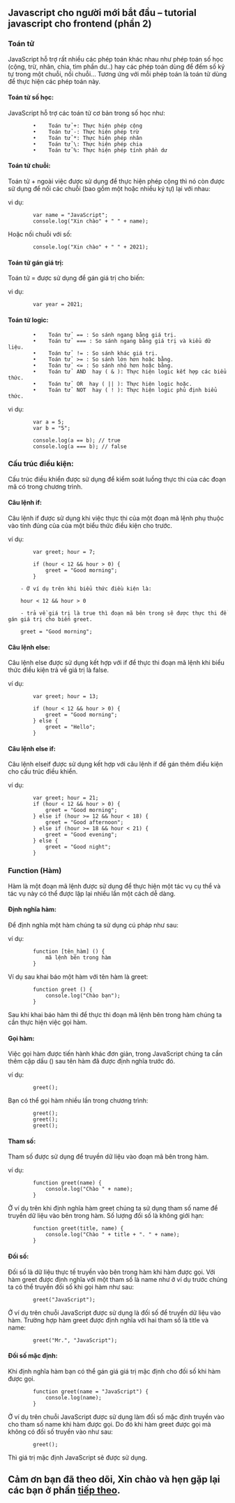 ﻿## Javascript cho người mới bắt đầu – tutorial javascript cho frontend (phần 2)

### Toán tử
JavaScript hỗ trợ rất nhiều các phép toán khác nhau như phép toán số học (cộng, trừ, nhân, chia, tìm phần dư..) hay các phép toán dùng để đếm số ký tự trong một chuỗi, nối chuỗi... Tương ứng với mỗi phép toán là toán tử dùng để thực hiện các phép toán này.

####    Toán tử số học:
JavaScript hỗ trợ các toán tử cơ bản trong số học như:

            •    Toán tử +: Thực hiện phép cộng
            •    Toán tử -: Thực hiện phép trừ
            •    Toán tử *: Thực hiện phép nhân
            •    Toán tử \: Thực hiện phép chia
            •    Toán tử %: Thực hiện phép tính phần dư

####    Toán tử chuỗi: 
Toán tử + ngoài việc được sử dụng để thực hiện phép cộng thì nó còn được sử dụng để nối các chuỗi
(bao gồm một hoặc nhiều ký tự) lại với nhau:

vi dụ:
```
        var name = "JavaScript";
        console.log("Xin chào" + " " + name);
```
Hoặc nối chuỗi với số:
```
        console.log("Xin chào" + " " + 2021);
```

####    Toán tử gán giá trị: 
Toán tử = được sử dụng để gán giá trị cho biến:

vi dụ:
```
        var year = 2021;
```

####    Toán tử logic: 
            •    Toán tử  == : So sánh ngang bằng giá trị.
            •    Toán tử  === : So sánh ngang bằng giá trị và kiểu dữ liệu.
            •    Toán tử  != : So sánh khác giá trị.
            •    Toán tử  >= : So sánh lớn hơn hoặc bằng.
            •    Toán tử  <= : So sánh nhỏ hơn hoặc bằng.
            •    Toán tử  AND  hay ( & ): Thực hiện logic kết hợp các biểu thức.
            •    Toán tử  OR  hay ( || ): Thực hiện logic hoặc.
            •    Toán tử  NOT  hay ( ! ): Thực hiện logic phủ định biểu thức.

vi dụ:
```
        var a = 5; 
        var b = "5"; 

        console.log(a == b); // true 
        console.log(a === b); // false
```

### Cấu trúc điều kiện:
Cấu trúc điều khiển được sử dụng để kiểm soát luồng thực thi của các đoạn mã có trong chương trình.

####    Câu lệnh if: 
Câu lệnh if được sử dụng khi việc thực thi của một đoạn mã lệnh phụ thuộc vào tính đúng của của một biểu thức điều kiện cho trước.

ví dụ:
```
        var greet; hour = 7;

        if (hour < 12 && hour > 0) { 
            greet = "Good morning"; 
        }
```

        - Ở ví dụ trên khi biểu thức điều kiện là:

        hour < 12 && hour > 0

        - trả về giá trị là true thì đoạn mã bên trong sẽ được thực thi để gán giá trị cho biến greet.

        greet = "Good morning";

#### Câu lệnh else:
Câu lệnh else được sử dụng kết hợp với if để thực thi đoạn mã lệnh khi biểu thức điều kiện trả về giá trị là false.

ví dụ:
```
        var greet; hour = 13; 

        if (hour < 12 && hour > 0) { 
            greet = "Good morning"; 
        } else { 
            greet = "Hello"; 
        }
```

####  Câu lệnh else if: 
Câu lệnh elseif được sử dụng kết hợp với câu lệnh if để gán thêm điều kiện cho cấu trúc điều khiển.

ví dụ:
```
        var greet; hour = 21; 
        if (hour < 12 && hour > 0) { 
            greet = "Good morning"; 
        } else if (hour >= 12 && hour < 18) { 
            greet = "Good afternoon"; 
        } else if (hour >= 18 && hour < 21) { 
            greet = "Good evening"; 
        } else { 
            greet = "Good night"; 
        }
```

### Function (Hàm)
Hàm là một đoạn mã lệnh được sử dụng để thực hiện một tác vụ cụ thể và tác vụ này có thể được lặp lại nhiều lần một cách dễ dàng.

#### Định nghĩa hàm: 
Để định nghĩa một hàm chúng ta sử dụng cú pháp như sau:

ví dụ: 

```
        function [tên_hàm] () {
            mã lệnh bên trong hàm 
        }
```

Ví dụ sau khai báo một hàm với tên hàm là greet:

```
        function greet () { 
            console.log("Chào bạn"); 
        }
```
Sau khi khai báo hàm thì để thực thi đoạn mã lệnh bên trong hàm chúng ta cần thực hiện việc gọi hàm.

#### Gọi hàm:
Việc gọi hàm được tiến hành khác đơn giản, trong JavaScript chúng ta cần thêm cặp dấu () sau tên hàm đã được định nghĩa trước đó.

ví dụ:

```
        greet();
```
Bạn có thể gọi hàm nhiều lần trong chương trình:
```
        greet();
        greet();
        greet();
```

####	Tham số: 
Tham số được sử dụng để truyền dữ liệu vào đoạn mã bên trong hàm.

ví dụ:

```
        function greet(name) { 
            console.log("Chào " + name); 
        }
```

Ở ví dụ trên khi định nghĩa hàm greet chúng ta sử dụng tham số name để truyền dữ liệu vào bên trong hàm.
Số lượng đối số là không giới hạn:

```
        function greet(title, name) { 
            console.log("Chào " + title + ". " + name); 
        }
```

#### Đối số:
Đối số là dữ liệu thực tế truyền vào bên trong hàm khi hàm được gọi. Với hàm greet được định nghĩa với một tham số là name như ở ví dụ trước chúng ta có thể truyền đối số khi gọi hàm như sau:

```
        greet("JavaScript");
```

Ở ví dụ trên chuỗi JavaScript được sử dụng là đối số để truyền dữ liệu vào hàm.
Trường hợp hàm greet được định nghĩa với hai tham số là title và name:

```
        greet("Mr.", "JavaScript");
```

####	Đối số mặc định:
Khi định nghĩa hàm bạn có thể gán giá giá trị mặc định cho đối số khi hàm được gọi.

```     
        function greet(name = "JavaScript") { 
            console.log(name); 
        }
```

Ở ví dụ trên chuỗi JavaScript được sử dụng làm đối số mặc định truyền vào cho tham số name khi hàm được gọi. Do đó khi hàm greet được gọi mà không có đối số truyền vào như sau:

```
        greet();
```
Thì giá trị mặc định JavaScript sẽ được sử dụng.

## Cảm ơn bạn đã theo dõi, Xin chào và hẹn gặp lại các bạn ở phần [tiếp theo](https://github.com/thanhdat19521/tutorial-javascript/blob/main/tutorial-javascript_part2.md).




